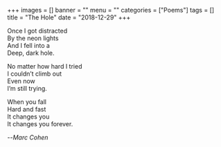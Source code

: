 +++
images = []
banner = ""
menu = ""
categories = ["Poems"]
tags = []
title = "The Hole"
date = "2018-12-29"
+++

Once I got distracted  
By the neon lights  
And I fell into a  
Deep, dark hole.  

No matter how hard I tried  
I couldn’t climb out  
Even now  
I’m still trying.  

When you fall  
Hard and fast  
It changes you  
It changes you forever.  

--<cite>Marc Cohen</cite>  

